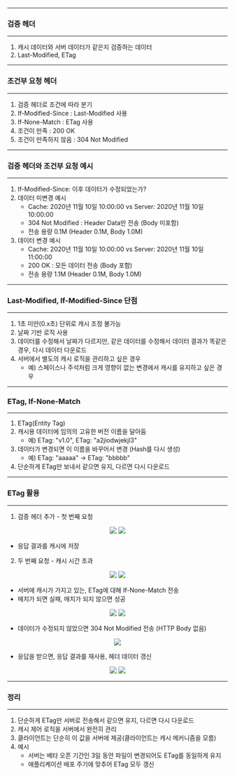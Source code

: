 -----
### 검증 헤더
-----
1. 캐시 데이터와 서버 데이터가 같은지 검증하는 데이터
2. Last-Modified, ETag

-----
### 조건부 요청 헤더
-----
1. 검증 헤더로 조건에 따라 분기
2. If-Modified-Since : Last-Modified 사용
3. If-None-Match : ETag 사용
4. 조건이 만족 : 200 OK
5. 조건이 만족하지 않음 : 304 Not Modified

-----
### 검증 헤더와 조건부 요청 예시
-----
1. If-Modified-Since: 이후 데이터가 수정되었는가?
2. 데이터 미변경 예시
   - Cache: 2020년 11월 10일 10:00:00 vs Server: 2020년 11월 10일 10:00:00
   - 304 Not Modified : Header Data만 전송 (Body 미포함)
   - 전송 용량 0.1M (Header 0.1M, Body 1.0M)
3. 데이터 변경 예시
   - Cache: 2020년 11월 10일 10:00:00 vs Server: 2020년 11월 10일 11:00:00
   - 200 OK : 모든 데이터 전송 (Body 포함)
   - 전송 용량 1.1M (Header 0.1M, Body 1.0M)

-----
### Last-Modified, If-Modified-Since 단점
-----
1. 1초 미만(0.x초) 단위로 캐시 조정 불가능
2. 날짜 기반 로직 사용
3. 데이터를 수정해서 날짜가 다르지만, 같은 데이터를 수정해서 데이터 결과가 똑같은 경우, 다시 데이터 다운로드
4. 서버에서 별도의 캐시 로직을 관리하고 싶은 경우
   - 예) 스페이스나 주석처럼 크게 영향이 없는 변경에서 캐시를 유지하고 싶은 경우

-----
### ETag, If-None-Match
-----
1. ETag(Entity Tag)
2. 캐시용 데이터에 임의의 고유한 버전 이름을 달아둠
   - 예) ETag: "v1.0", ETag: "a2jiodwjekjl3"
3. 데이터가 변경되면 이 이름을 바꾸어서 변경 (Hash를 다시 생성)
   - 예) ETag: "aaaaa" → ETag: "bbbbb"
4. 단순하게 ETag만 보내서 같으면 유지, 다르면 다시 다운로드

-----
### ETag 활용
-----
1. 검증 헤더 추가 - 첫 번째 요청
<div align="center">
<img src="https://github.com/sooyounghan/HTTP/assets/34672301/e28b2bb0-1a11-4e33-b112-624c6805bec1">
<img src="https://github.com/sooyounghan/HTTP/assets/34672301/70ebbbd4-4f19-46aa-a239-5662d75e66d0">
</div>

  - 응답 결과를 캐시에 저장

2. 두 번째 요청 - 캐시 시간 초과
<div align="center">
<img src="https://github.com/sooyounghan/HTTP/assets/34672301/43a973b6-849e-4fb4-ab10-8ae8d5594107">
<img src="https://github.com/sooyounghan/HTTP/assets/34672301/abb2e075-8d90-46a1-9267-fcc837b52212">
</div>

  - 서버에 캐시가 가지고 있는, ETag에 대해 If-None-Match 전송
  - 매치가 되면 실패, 매치가 되지 않으면 성공
<div align="center">
<img src="https://github.com/sooyounghan/HTTP/assets/34672301/19aa2078-9d70-4c76-a4fd-fe80b4247de5">
<img src="https://github.com/sooyounghan/HTTP/assets/34672301/3fe26e1f-f864-4cf2-a062-0d071a0575fc">
</div>

  - 데이터가 수정되지 않았으면 304 Not Modified 전송 (HTTP Body 없음)
<div align="center">
<img src="https://github.com/sooyounghan/HTTP/assets/34672301/bfc92c6c-0b75-448f-8cef-44935d3faa57">
</div>

  - 응답을 받으면, 응답 결과를 재사용, 헤더 데이터 갱신
<div align="center">
<img src="https://github.com/sooyounghan/HTTP/assets/34672301/7478664c-7621-46ce-bbaf-ca86aa606bc7">
<img src="https://github.com/sooyounghan/HTTP/assets/34672301/2575c024-5851-4dde-8d05-33d425a02c9f">
</div>

-----
### 정리
-----
1. 단순하게 ETag만 서버로 전송해서 같으면 유지, 다르면 다시 다운로드
2. 캐시 제어 로직을 서버에서 완전히 관리
3. 클라이언트는 단순히 이 값을 서버에 제공(클라이언트는 캐시 메커니즘을 모름)
4. 예시
   - 서버는 베타 오픈 기간인 3일 동안 파일이 변경되어도 ETag를 동일하게 유지
   - 애플리케이션 배포 주기에 맞추어 ETag 모두 갱신
